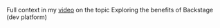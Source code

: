 Full context in my [video](https://youtu.be/i4cQzjRNz4M) on the topic Exploring the benefits of Backstage (dev platform)
